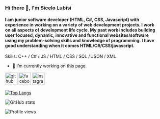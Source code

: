 ### Hi there 👋, I'm Sicelo Lubisi

<!--- <img align="right" alt="GIF" src="https://github.com/SiceloLubisi/SiceloLubisi/main/profile.gif?raw=true" width="500" height="320" /> --->

#### I am junior software developer (HTML, C#, CSS, Javascript) with experience in working on a variety of web development projects. I work on all aspects of development life cycle. My past work includes building user focused, dynamic, innovative and functional websites/software using my problem-solving skills and knowledge of programming. I have good understanding when it comes HTML/C#/CSS/javascript. 

Skills: C++ / C# / JS / HTML / CSS / SQL / JSON / XML

- 🔭 I’m currently working on this page. 


[<img src='https://cdn.jsdelivr.net/npm/simple-icons@3.0.1/icons/github.svg' alt='github' height='40'>](https://github.com/SiceloLubisi)  [<img src='https://cdn.jsdelivr.net/npm/simple-icons@3.0.1/icons/facebook.svg' alt='facebook' height='40'>](https://www.facebook.com/LubisiSicelo)  [<img src='https://cdn.jsdelivr.net/npm/simple-icons@3.0.1/icons/instagram.svg' alt='instagram' height='40'>](https://www.instagram.com/@meglubicy/)  

[![Top Langs](https://github-readme-stats.vercel.app/api/top-langs/?username=SiceloLubisi)](https://github.com/anuraghazra/github-readme-stats)

![GitHub stats](https://github-readme-stats.vercel.app/api?username=SiceloLubisi&show_icons=true)  

![Profile views](https://gpvc.arturio.dev/SiceloLubisi)  
